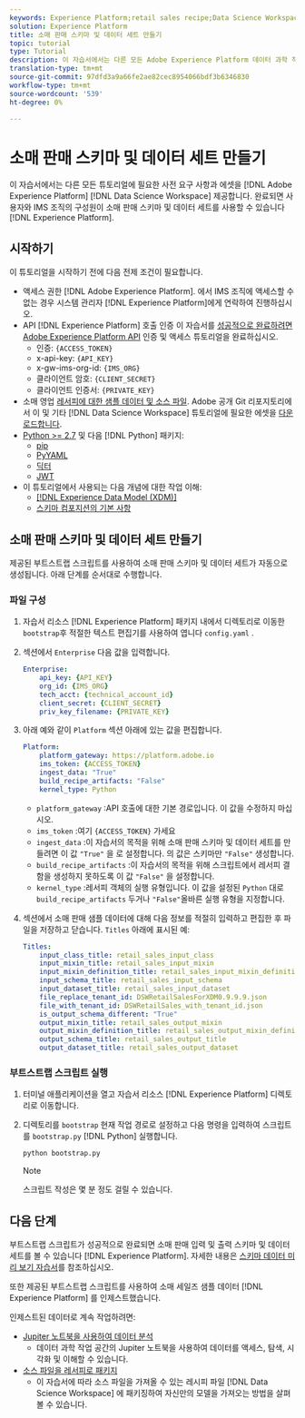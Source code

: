 ```yaml
---
keywords: Experience Platform;retail sales recipe;Data Science Workspace;popular topics;recipes
solution: Experience Platform
title: 소매 판매 스키마 및 데이터 세트 만들기
topic: tutorial
type: Tutorial
description: 이 자습서에서는 다른 모든 Adobe Experience Platform 데이터 과학 작업 공간 자습서에 필요한 사전 요구 사항 및 자산을 제공합니다. 완료되면 소매 영업 스키마 및 데이터 세트를 Experience Platform에 있는 사용자 및 IMS 조직의 구성원에게 사용할 수 있습니다.
translation-type: tm+mt
source-git-commit: 97dfd3a9a66fe2ae82cec8954066bdf3b6346830
workflow-type: tm+mt
source-wordcount: '539'
ht-degree: 0%

---
```



# 소매 판매 스키마 및 데이터 세트 만들기

이 자습서에서는 다른 모든 튜토리얼에 필요한 사전 요구 사항과 에셋을 [!DNL Adobe Experience Platform] [!DNL Data Science Workspace] 제공합니다. 완료되면 사용자와 IMS 조직의 구성원이 소매 판매 스키마 및 데이터 세트를 사용할 수 있습니다 [!DNL Experience Platform].

## 시작하기

이 튜토리얼을 시작하기 전에 다음 전제 조건이 필요합니다.
- 액세스 권한 [!DNL Adobe Experience Platform]. 에서 IMS 조직에 액세스할 수 없는 경우 시스템 관리자 [!DNL Experience Platform]에게 연락하여 진행하십시오.
- API [!DNL Experience Platform] 호출 인증 이 자습서를 [성공적으로 완료하려면 Adobe Experience Platform API](../../tutorials/authentication.md) 인증 및 액세스 튜토리얼을 완료하십시오.
   - 인증: `{ACCESS_TOKEN}`
   - x-api-key: `{API_KEY}`
   - x-gw-ims-org-id: `{IMS_ORG}`
   - 클라이언트 암호: `{CLIENT_SECRET}`
   - 클라이언트 인증서: `{PRIVATE_KEY}`
- 소매 영업 [레서피에 대한 샘플 데이터 및 소스 파일](../pre-built-recipes/retail-sales.md). Adobe 공개 Git 리포지토리에서 이 및 기타 [!DNL Data Science Workspace] 튜토리얼에 필요한 에셋을 [다운로드합니다](https://github.com/adobe/experience-platform-dsw-reference/).
- [Python >= 2.7](https://www.python.org/downloads/) 및 다음 [!DNL Python] 패키지:
   - [pip](https://pypi.org/project/pip/)
   - [PyYAML](https://pyyaml.org/)
   - [딕터](https://pypi.org/project/dictor/)
   - [JWT](https://pypi.org/project/jwt/)
- 이 튜토리얼에서 사용되는 다음 개념에 대한 작업 이해:
   - [[!DNL Experience Data Model (XDM)]](../../xdm/home.md)
   - [스키마 컴포지션의 기본 사항](../../xdm/schema/field-dictionary.md)

## 소매 판매 스키마 및 데이터 세트 만들기

제공된 부트스트랩 스크립트를 사용하여 소매 판매 스키마 및 데이터 세트가 자동으로 생성됩니다. 아래 단계를 순서대로 수행합니다.

### 파일 구성

1. 자습서 리소스 [!DNL Experience Platform] 패키지 내에서 디렉토리로 이동한 `bootstrap`후 적절한 텍스트 편집기를 사용하여 엽니다 `config.yaml` .
2. 섹션에서 `Enterprise` 다음 값을 입력합니다.

   ```yaml
   Enterprise:
       api_key: {API_KEY}
       org_id: {IMS_ORG}
       tech_acct: {technical_account_id}
       client_secret: {CLIENT_SECRET}
       priv_key_filename: {PRIVATE_KEY}
   ```

3. 아래 예와 같이 `Platform` 섹션 아래에 있는 값을 편집합니다.

   ```yaml
   Platform:
       platform_gateway: https://platform.adobe.io
       ims_token: {ACCESS_TOKEN}
       ingest_data: "True"
       build_recipe_artifacts: "False"
       kernel_type: Python
   ```

   - `platform_gateway` :API 호출에 대한 기본 경로입니다. 이 값을 수정하지 마십시오.
   - `ims_token` :여기 `{ACCESS_TOKEN}` 가세요
   - `ingest_data` :이 자습서의 목적을 위해 소매 판매 스키마 및 데이터 세트를 만들려면 이 값 `"True"` 을 로 설정합니다. 의 값은 스키마만 `"False"` 생성합니다.
   - `build_recipe_artifacts` :이 자습서의 목적을 위해 스크립트에서 레서피 결함을 생성하지 못하도록 이 값 `"False"` 을 설정합니다.
   - `kernel_type` :레서피 객체의 실행 유형입니다. 이 값을 설정된 `Python` 대로 `build_recipe_artifacts` 두거나 `"False"`올바른 실행 유형을 지정합니다.

4. 섹션에서 소매 판매 샘플 데이터에 대해 다음 정보를 적절히 입력하고 편집한 후 파일을 저장하고 닫습니다. `Titles` 아래에 표시된 예:

   ```yaml
   Titles:
       input_class_title: retail_sales_input_class
       input_mixin_title: retail_sales_input_mixin
       input_mixin_definition_title: retail_sales_input_mixin_definition
       input_schema_title: retail_sales_input_schema
       input_dataset_title: retail_sales_input_dataset
       file_replace_tenant_id: DSWRetailSalesForXDM0.9.9.9.json
       file_with_tenant_id: DSWRetailSales_with_tenant_id.json
       is_output_schema_different: "True"
       output_mixin_title: retail_sales_output_mixin
       output_mixin_definition_title: retail_sales_output_mixin_definition
       output_schema_title: retail_sales_output_title
       output_dataset_title: retail_sales_output_dataset
   ```

### 부트스트랩 스크립트 실행

1. 터미널 애플리케이션을 열고 자습서 리소스 [!DNL Experience Platform] 디렉토리로 이동합니다.
2. 디렉토리를 `bootstrap` 현재 작업 경로로 설정하고 다음 명령을 입력하여 스크립트를 `bootstrap.py` [!DNL Python] 실행합니다.

   ```bash
   python bootstrap.py
   ```

   >[!NOTE]
   >
   >스크립트 작성은 몇 분 정도 걸릴 수 있습니다.

## 다음 단계

부트스트랩 스크립트가 성공적으로 완료되면 소매 판매 입력 및 출력 스키마 및 데이터 세트를 볼 수 있습니다 [!DNL Experience Platform]. 자세한 내용은 [스키마 데이터 미리 보기 자습서](./preview-schema-data.md)를 참조하십시오.

또한 제공된 부트스트랩 스크립트를 사용하여 소매 세일즈 샘플 데이터 [!DNL Experience Platform] 를 인제스트했습니다.

인제스트된 데이터로 계속 작업하려면:
- [Jupiter 노트북을 사용하여 데이터 분석](../jupyterlab/analyze-your-data.md)
   - 데이터 과학 작업 공간의 Jupiter 노트북을 사용하여 데이터를 액세스, 탐색, 시각화 및 이해할 수 있습니다.
- [소스 파일을 레서피로 패키지](./package-source-files-recipe.md)
   - 이 자습서에 따라 소스 파일을 가져올 수 있는 레시피 파일 [!DNL Data Science Workspace] 에 패키징하여 자신만의 모델을 가져오는 방법을 살펴볼 수 있습니다.